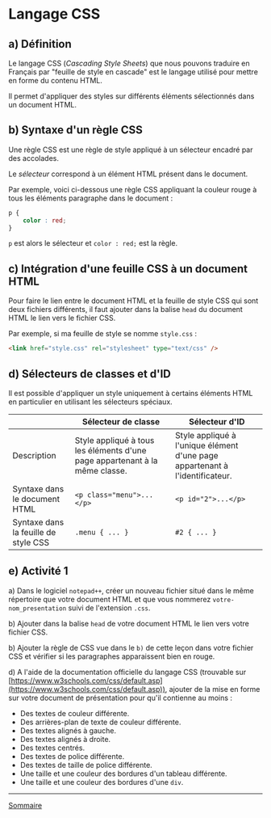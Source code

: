 # Langage CSS

## a) Définition

Le langage CSS (*Cascading Style Sheets*) que nous pouvons traduire en Français par "feuille de style en cascade" est le langage utilisé pour mettre en forme du contenu HTML.

Il permet d'appliquer des styles sur différents éléments sélectionnés dans un document HTML.

## b) Syntaxe d'un règle CSS

Une règle CSS est une règle de style appliqué à un sélecteur encadré par des accolades.

Le *sélecteur* correspond à un élément HTML présent dans le document.

Par exemple, voici ci-dessous une règle CSS appliquant la couleur rouge à tous les éléments paragraphe dans le document :

```css
p {
    color : red;
}
```

`p` est alors le sélecteur et `color : red;` est la règle.

## c) Intégration d'une feuille CSS à un document HTML

Pour faire le lien entre le document HTML et la feuille de style CSS qui sont deux fichiers différents, il faut ajouter dans la balise `head` du document HTML le lien vers le fichier CSS.

Par exemple, si ma feuille de style se nomme `style.css` :

```html
<link href="style.css" rel="stylesheet" type="text/css" />
```

## d) Sélecteurs de classes et d'ID

Il est possible d'appliquer un style uniquement à certains éléments HTML en particulier en utilisant les sélecteurs spéciaux.

|| Sélecteur de classe | Sélecteur d'ID |
| --- | --- | --- |
| Description | Style appliqué à tous les éléments d'une page appartenant à la même classe. | Style appliqué à l'unique élément d'une page appartenant à l'identificateur. |
| Syntaxe dans le document HTML |  `<p class="menu">...</p>` | `<p id="2">...</p>` |
| Syntaxe dans la feuille de style CSS | `.menu { ... }` | `#2 { ... }` | 

## e) Activité 1

a) Dans le logiciel `notepad++`, créer un nouveau fichier situé dans le même répertoire que votre document HTML et que vous nommerez `votre-nom_presentation` suivi de l'extension `.css`.

b) Ajouter dans la balise `head` de votre document HTML le lien vers votre fichier CSS.

b) Ajouter la règle de CSS vue dans le `b)` de cette leçon dans votre fichier CSS et vérifier si les paragraphes apparaissent bien en rouge.

d) A l'aide de la documentation officielle du langage CSS (trouvable sur [https://www.w3schools.com/css/default.asp](https://www.w3schools.com/css/default.asp)), ajouter de la mise en forme sur votre document de présentation pour qu'il contienne au moins :

- Des textes de couleur différente.
- Des arrières-plan de texte de couleur différente.
- Des textes alignés à gauche.
- Des textes alignés à droite.
- Des textes centrés.
- Des textes de police différente.
- Des textes de taille de police différente.
- Une taille et une couleur des bordures d'un tableau différente.
- Une taille et une couleur des bordures d'une `div`.

_____________

[Sommaire](./../../seconde/)